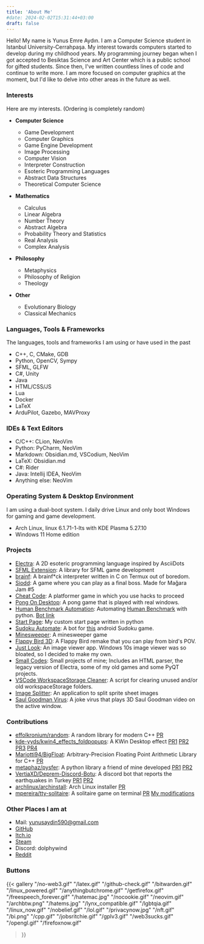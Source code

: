 ```yaml
---
title: 'About Me'
#date: 2024-02-02T15:31:44+03:00
draft: false
---
```


Hello! My name is Yunus Emre Aydın. I am a Computer Science student in Istanbul University-Cerrahpaşa.
My interest towards computers started to develop during my childhood years. My programming journey began when
I got accepted to Besiktas Science and Art Center which is a public school for gifted students. Since then, I've written
countless lines of code and continue to write more. I am more focused on computer graphics at the moment, but I'd like to
delve into other areas in the future as well.

### Interests
Here are my interests. (Ordering is completely random)

* **Computer Science**
  + Game Development
  + Computer Graphics
  + Game Engine Development
  + Image Processing
  + Computer Vision
  + Interpreter Construction
  + Esoteric Programming Languages
  + Abstract Data Structures
  + Theoretical Computer Science  

* **Mathematics**
  + Calculus
  + Linear Algebra
  + Number Theory
  + Abstract Algebra
  + Probability Theory and Statistics
  + Real Analysis
  + Complex Analysis  
  
* **Philosophy**
  + Metaphysics
  + Philosophy of Religion
  + Theology

* **Other**
  + Evolutionary Biology
  + Classical Mechanics

### Languages, Tools & Frameworks
The languages, tools and frameworks I am using or have used in the past
+ C++, C, CMake, GDB
+ Python, OpenCV, Sympy
+ SFML, GLFW
+ C#, Unity
+ Java
+ HTML/CSS/JS
+ Lua
+ Docker
+ LaTeX
+ ArduPilot, Gazebo, MAVProxy

### IDEs & Text Editors
+ C/C++: CLion, NeoVim
+ Python: PyCharm, NeoVim
+ Markdown: Obsidian.md, VSCodium, NeoVim
+ LaTeX: Obsidian.md
+ C#: Rider
+ Java: Intellij IDEA, NeoVim
+ Anything else: NeoVim

### Operating System & Desktop Environment
I am using a dual-boot system. I daily drive Linux and only boot Windows for gaming and game development.

+ Arch Linux, linux 6.1.71-1-lts with KDE Plasma 5.27.10
+ Windows 11 Home edition

### Projects
+ [Electra](https://github.com/DolphyWind/Electra-Lang): A 2D esoteric programming language inspired by AsciiDots
+ [SFML Extension](https://github.com/DolphyWind/SFML-Extension): A library for SFML game development
+ [brainf](https://github.com/DolphyWind/brainf): A brainf\*ck interpreter written in C on Termux out of boredom.
+ [Siodd](https://omerkayakoy.itch.io/siodd): A game where you can play as a final boss. Made for Mağara Jam \#5
+ [Cheat Code](https://dolphywind.itch.io/cheat-code): A platformer game in which you use hacks to proceed
+ [Pong On Desktop](https://github.com/DolphyWind/Pong-On-Desktop): A pong game that is played with real windows.
+ [Human Benchmark Automation](https://github.com/DolphyWind/Human-Benchmark-Automation): Automating [Human Benchmark](https://humanbenchmark.com/) with python. [Bot link](https://humanbenchmark.com/users/630a1f2f6369c000093a4651)
+ [Start Page](https://github.com/DolphyWind/Start-Page): My custom start page written in python
+ [Sudoku Automate](https://github.com/DolphyWind/Sudoku-Automate): A bot for [this](https://play.google.com/store/apps/details?id=easy.sudoku.puzzle.solver.free) android Sudoku game.
+ [Minesweeper](https://dolphywind.itch.io/minesweeper): A minesweeper game
+ [Flappy Bird 3D](https://dolphywind.itch.io/flappy-bird-remake-3d): A Flappy Bird remake that you can play from bird's POV.
+ [Just Look](https://github.com/DolphyWind/Just-Look): An image viewer app. Windows 10s image viewer was so bloated, so I decided to make my own.
+ [Small Codes](https://github.com/DolphyWind/Small-Codes): Small projects of mine; Includes an HTML parser, the legacy version of Electra, some of my old games and some PyQT projects.
+ [VSCode WorkspaceStorage Cleaner](https://github.com/DolphyWind/VSCode-WorkspaceStorage-Cleaner): A script for clearing unused and/or old workspaceStorage folders.
+ [Image Splitter](https://github.com/DolphyWind/Image-Splitter): An application to split sprite sheet images
+ [Saul Goodman Virus](https://github.com/DolphyWind/Saul-Goodman-Virus): A joke virus that plays 3D Saul Goodman video on the active window.

### Contributions
+ [effolkronium/random](https://github.com/effolkronium/random): A random library for modern C++ [PR](https://github.com/effolkronium/random/pull/44)
+ [kde-yyds/kwin4_effects_foldpopups](https://github.com/kde-yyds/kwin4_effects_foldpopups): A KWin Desktop effect [PR1](https://github.com/kde-yyds/kwin4_effects_foldpopups/pull/4) [PR2](https://github.com/kde-yyds/kwin4_effects_foldpopups/pull/5) [PR3](https://github.com/kde-yyds/kwin4_effects_foldpopups/pull/8) [PR4](https://github.com/kde-yyds/kwin4_effects_foldpopups/pull/9)
+ [Mariotti94/BigFloat](https://github.com/Mariotti94/BigFloat):  Arbitrary-Precision Floating Point Arithmetic Library for C++ [PR](https://github.com/Mariotti94/BigFloat/pull/3)
+ [metaphaz/pysfer](https://github.com/metaphaz/pysfer): A python library a friend of mine developed [PR1](https://github.com/metaphaz/pysfer/pull/1) [PR2](https://github.com/metaphaz/pysfer/pull/2)
+ [VertiaXD/Deprem-Discord-Botu](https://github.com/VertiaXD/Deprem-Discord-Botu): A discord bot that reports the earthquakes in Turkey [PR1](https://github.com/VertiaXD/Deprem-Discord-Botu/pull/2) [PR2](https://github.com/VertiaXD/Deprem-Discord-Botu/pull/3)
+ [archlinux/archinstall](https://github.com/archlinux/archinstall): Arch Linux installer [PR](https://github.com/archlinux/archinstall/pull/1676)
+ [mpereira/tty-solitaire](https://github.com/mpereira/tty-solitaire): A solitaire game on terminal [PR](https://github.com/mpereira/tty-solitaire/pull/67) [My modifications](https://github.com/DolphyWind/tty-solitaire)

### Other Places I am at
+ Mail: [yunusaydin590@gmail.com](mailto:yunusaydin590@gmail.com)
+ [GitHub](https://www.github.com/DolphyWind)
+ [Itch.io](https://dolphywind.itch.io)
+ [Steam](https://steamcommunity.com/id/DolphyWind/)
+ Discord: dolphywind
+ [Reddit](https://www.reddit.com/user/YunusEmre0037)

### Buttons
{{< gallery
  "/no-web3.gif"
  "/latex.gif"
  "/github-check.gif"
  "/bitwarden.gif"
  "/linux_powered.gif"
  "/anythingbutchrome.gif"
  "/getfirefox.gif"
  "/freespeech_forever.gif"
  "/hatemac.jpg"
  "/nocookie.gif"
  "/neovim.gif"
  "/archbtw.png"
  "/hatems.jpg"
  "/lynx_compatible.gif"
  "/lgbtqia.gif"
  "/linux_now.gif"
  "/nobelief.gif"
  "/lol.gif"
  "/privacynow.jpg"
  "/nft.gif"
  "/bi.png"
  "/cpp.gif"
  "/jobsritchie.gif"
  "/gplv3.gif"
  "/web3sucks.gif"
  "/opengl.gif"
  "/firefoxnow.gif"
>}}
